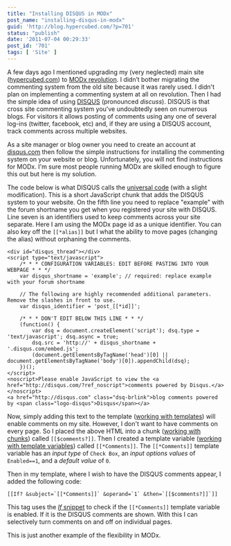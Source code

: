```yaml
---
title: "Installing DISQUS in MODx"
post_name: "installing-disqus-in-modx"
guid: 'http://blog.hypercubed.com/?p=701'
status: "publish"
date: '2011-07-04 00:29:33'
post_id: '701'
tags: [ 'Site' ]
---
```

A few days ago I mentioned upgrading my (very neglected) main site (<a href="http://hypercubed.com">hypercubed.com</a>) to <a href="http://modx.com/">MODx revolution</a>.  I didn’t bother migrating the commenting system from the old site because it was rarely used.  I didn't plan on implementing a commenting system at all on revolution.  Then I had the simple idea of using <a href="http://disqus.com/">DISQUS</a> (pronounced <em>discuss</em>).  DISQUS is that cross site commenting system you've undoubtedly seen on numerous blogs.  For visitors it allows posting of comments using any one of several log-ins (twitter, facebook, etc) and, if they are using a DISQUS account, track comments across multiple websites.

As a site manager or blog owner you need to create an account at <a href="http://disqus.com/">disqus.com</a> then follow the simple instructions for installing the commenting system on your website or blog.  Unfortunately, you will not find instructions for MODx.  I'm sure most people running MODx are skilled enough to figure this out but here is my solution.

The code below is what DISQUS calls the <a href="http://docs.disqus.com/developers/universal/">universal code</a> (with a slight modification).  This is a short JavaScript chunk that adds the DISQUS system to your website.  On the fifth line you need to replace "example" with the forum shortname you get when you registered your site with DISQUS.  Line seven is an identifiers used to keep comments across your site separate.  Here I am using the MODx page id as a unique identifier.  You can also key off the <code>[[*alias]]</code> but I what the ability to move pages (changing the alias) without orphaning the comments.

```
<div id="disqus_thread"></div>
<script type="text/javascript">
    /* * * CONFIGURATION VARIABLES: EDIT BEFORE PASTING INTO YOUR WEBPAGE * * */
    var disqus_shortname = 'example'; // required: replace example with your forum shortname

    // The following are highly recommended additional parameters. Remove the slashes in front to use.
    var disqus_identifier = 'post_[[*id]]';

    /* * * DON'T EDIT BELOW THIS LINE * * */
    (function() {
        var dsq = document.createElement('script'); dsq.type = 'text/javascript'; dsq.async = true;
        dsq.src = 'http://' + disqus_shortname + '.disqus.com/embed.js';
        (document.getElementsByTagName('head')[0] || document.getElementsByTagName('body')[0]).appendChild(dsq);
    })();
</script>
<noscript>Please enable JavaScript to view the <a href="http://disqus.com/?ref_noscript">comments powered by Disqus.</a></noscript>
<a href="http://disqus.com" class="dsq-brlink">blog comments powered by <span class="logo-disqus">Disqus</span></a>
```

Now, simply adding this text to the template (<a href="http://codingpad.maryspad.com/2011/01/23/modx-revolution-for-complete-beginners-part-4-working-with-templates/">working with templates</a>) will enable comments on my site.  However, I don't want to have comments on every page.  So I placed the above HTML into a chunk (<a href="http://codingpad.maryspad.com/2011/01/30/modx-revolution-for-complete-beginners-part-5-working-with-chunks/">working with chunks</a>) called <code>[[$comments?]]</code>.  Then I created a template variable (<a href="http://codingpad.maryspad.com/2011/02/07/modx-revolution-for-complete-beginners-part-6-working-with-template-variables/">working with template variables</a>) called `[[*Comments]]`.  The `[[*Comments]]` template variable has an <em>input type</em> of <code>Check Box</code>, an <em>input options values</em> of <code>Enabled==1</code>, and a <em>default value</em> of <code>0</code>.

Then in my template, where I wish to have the DISQUS comments appear, I added the following code:

```[[If? &subject=`[[*Comments]]` &operand=`1` &then=`[[$comments?]]`]]```

This tag uses the <a href="http://rtfm.modx.com/display/ADDON/If"><em>If</em> snippet</a> to check if the <code>[[*Comments]]</code> template variable is enabled.  If it is the DISQUS comments are shown.  With this I can selectively turn comments on and off on individual pages.  

This is just another example of the flexibility in MODx.

